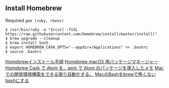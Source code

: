 ## Install Homebrew

Required `gem (ruby, rbenv)`

```
$ /usr/bin/ruby -e "$(curl -fsSL https://raw.githubusercontent.com/Homebrew/install/master/install)"
$ brew upgrade --cleanup
$ brew install bash
$ export HOMEBREW_CASK_OPTS="--appdir=/Applications" >> .bashrc
$ source .bashrc
```

[Homebrewインストール手順](https://qiita.com/rabbit1013/items/1494cf345ff172c3b9cd)
[Homebrew macOS 用パッケージマネージャー](https://brew.sh/index_ja.html)
[Homebrew Cask で Atom を、apm で Atom のパッケージを導入したメモ](https://qiita.com/hkusu/items/f41f5566e1040147f1fc)
[Macでの開発環境構築をできる限り自動化する。](https://qiita.com/takustaqu/items/a328baf15862faa086ee#mac-app-store%E3%81%AE-app%E3%81%AF)
[MacのBashをbrewで怖くないbashにする](https://qiita.com/seiiichi_o/items/545572971416fc6d4cf0)
